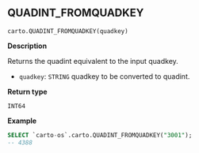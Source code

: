 ## QUADINT_FROMQUADKEY

```sql:signature
carto.QUADINT_FROMQUADKEY(quadkey)
```

**Description**

Returns the quadint equivalent to the input quadkey.

* `quadkey`: `STRING` quadkey to be converted to quadint.

**Return type**

`INT64`

**Example**

```sql
SELECT `carto-os`.carto.QUADINT_FROMQUADKEY("3001");
-- 4388
```

